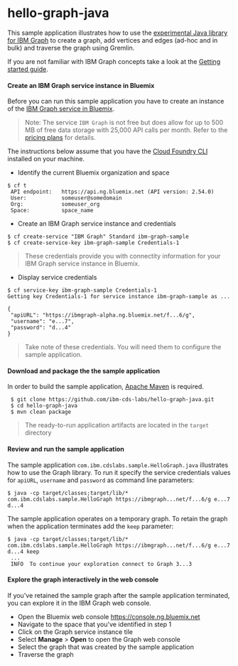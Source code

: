 # hello-graph-java

This sample application illustrates how to use the [experimental Java library for IBM Graph](https://github.com/ibm-cds-labs/java-graph) to create a graph, add vertices and edges (ad-hoc and in bulk) and traverse the graph using Gremlin.

If you are not familiar with IBM Graph concepts take a look at the [Getting started guide](https://ibm-graph-docs.ng.bluemix.net/gettingstarted.html).

#### Create an IBM Graph service instance in Bluemix

Before you can run this sample application you have to create an instance of the [IBM Graph service in Bluemix](https://console.ng.bluemix.net/catalog/services/ibm-graph/). 

> Note: The service `IBM Graph` is not free but does allow for up to 500 MB of free data storage with 25,000 API calls per month. Refer to the [pricing plans](https://console.ng.bluemix.net/catalog/services/ibm-graph/) for details.

The instructions below assume that you have the [Cloud Foundry CLI](https://console.ng.bluemix.net/docs/cli/index.html#cli) installed on your machine. 


* Identify the current Bluemix organization and space
```
$ cf t
 API endpoint:   https://api.ng.bluemix.net (API version: 2.54.0)
 User:           someuser@somedomain
 Org:            someuser_org
 Space:          space_name
```

* Create an IBM Graph service instance and credentials
```
$ cf create-service "IBM Graph" Standard ibm-graph-sample
$ cf create-service-key ibm-graph-sample Credentials-1
```

> These credentials provide you with connectity information for your IBM Graph service instance in Bluemix.

* Display service credentials
```
$ cf service-key ibm-graph-sample Credentials-1
Getting key Credentials-1 for service instance ibm-graph-sample as ...

{
 "apiURL": "https://ibmgraph-alpha.ng.bluemix.net/f...6/g",
 "username": "e...7",
 "password": "d...4"
}
```

> Take note of these credentials. You will need them to configure the sample application.

####  Download and package the the sample application

In order to build the sample application, [Apache Maven](http://maven.apache.org/download.cgi) is required.

```
 $ git clone https://github.com/ibm-cds-labs/hello-graph-java.git
 $ cd hello-graph-java
 $ mvn clean package 
```

> The ready-to-run application artifacts are located in the `target` directory

#### Review and run the sample application

The sample application `com.ibm.cdslabs.sample.HelloGraph.java` illustrates how to use the Graph library. To run it specify the service credentials values for `apiURL`, `username` and `password` as command line parameters:

```
$ java -cp target/classes;target/lib/* com.ibm.cdslabs.sample.HelloGraph https://ibmgraph...net/f...6/g e...7 d...4 
```

The sample application operates on a temporary graph. To retain the graph when the application terminates add the `keep` parameter:

```
$ java -cp target/classes;target/lib/* com.ibm.cdslabs.sample.HelloGraph https://ibmgraph...net/f...6/g e...7 d...4 keep
 ...
 INFO  To continue your exploration connect to Graph 3...3
```

#### Explore the graph interactively in the web console

If you've retained the sample graph after the sample application terminated, you can explore it in the IBM Graph web console.

* Open the Bluemix web console https://console.ng.bluemix.net
* Navigate to the space that you've identified in step 1
* Click on the Graph service instance tile
* Select **Manage** > **Open** to open the Graph web console
* Select the graph that was created by the sample application 
* Traverse the graph 